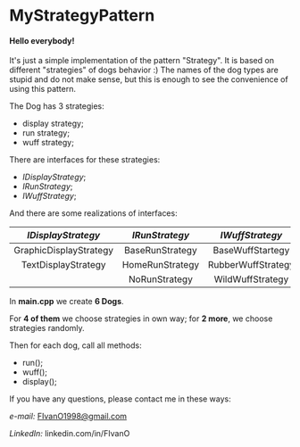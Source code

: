 # MyStrategyPattern

#### Hello everybody!

It's just a simple implementation of the pattern "Strategy".
It is based on different "strategies" of dogs behavior :)
The names of the dog types are stupid and do not make sense, but this is enough to see the convenience of using this pattern.

The Dog has 3 strategies:
- display strategy;
- run strategy;
- wuff strategy;


There are interfaces for these strategies:
- *IDisplayStrategy*;
- *IRunStrategy*; 
- *IWuffStrategy*;


And there are some realizations of interfaces: 

| *IDisplayStrategy*     | *IRunStrategy*  | *IWuffStrategy*    |
| :--------------------: | :-------------: | :----------------: |
| GraphicDisplayStrategy | BaseRunStrategy | BaseWuffStartegy   |
| TextDisplayStrategy    | HomeRunStrategy | RubberWuffStrategy |
|                        | NoRunStrategy   | WildWuffStrategy   |

In **main.cpp** we create **6 Dogs**. 

For **4 of them** we choose strategies in own way; for **2 more**, we choose strategies randomly. 

Then for each dog, call all methods: 
- run(); 
- wuff(); 
- display();

If you have any questions, please contact me in these ways: 

*e-mail:* FIvanO1998@gmail.com 

*LinkedIn:* linkedin.com/in/FIvanO
